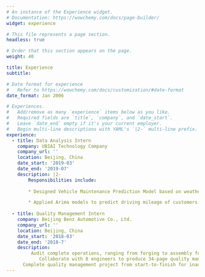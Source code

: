 ```yaml
---
# An instance of the Experience widget.
# Documentation: https://wowchemy.com/docs/page-builder/
widget: experience

# This file represents a page section.
headless: true

# Order that this section appears on the page.
weight: 40

title: Experience
subtitle:

# Date format for experience
#   Refer to https://wowchemy.com/docs/customization/#date-format
date_format: Jan 2006

# Experiences.
#   Add/remove as many `experience` items below as you like.
#   Required fields are `title`, `company`, and `date_start`.
#   Leave `date_end` empty if it's your current employer.
#   Begin multi-line descriptions with YAML's `|2-` multi-line prefix.
experience:
  - title: Data Analysis Intern
    company: UBIAI Technology Company
    company_url: ''
    location: Beijing, China
    date_start: '2019-03'
    date_end: '2019-07'
    description: |2-
        Responsibilities include:
        
        * Designed Vehicle Maintenance Prediction Model based on weather conditions and customers' driving behavior.

        * Applied Arima models to predict driving mileage of customers. 
        
  - title: Quality Management Intern
    company: Beijing Benz Automotive Co., Ltd.
    company_url: ''
    location: Beijing, China
    date_start: '2018-03'
    date_end: '2018-7'
    description: 
         Audit complete operations, ranging from forging to assembly for entire manufacturing process
            Collaborate with 8 engineers to produce 34-page quality manual for Quality Management Department
      Complete quality management project from start-to-finish for inaugural model of Mercedes "GLC-L" for Chinese market
---
```

